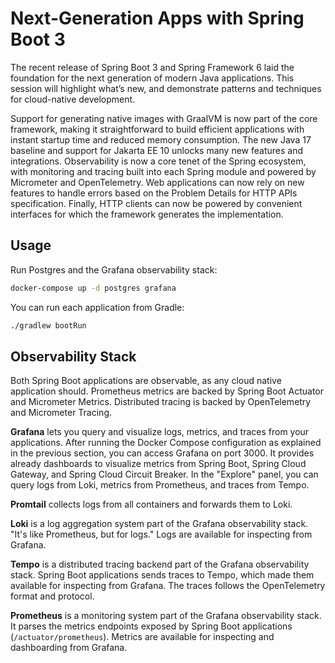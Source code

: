 # Next-Generation Apps with Spring Boot 3

The recent release of Spring Boot 3 and Spring Framework 6 laid the foundation for the next
generation of modern Java applications. This session will highlight what’s new, and demonstrate
patterns and techniques for cloud-native development.

Support for generating native images with GraalVM is now part of the core framework, making it
straightforward to build efficient applications with instant startup time and reduced memory consumption.
The new Java 17 baseline and support for Jakarta EE 10 unlocks many new features and integrations.
Observability is now a core tenet of the Spring ecosystem, with monitoring and tracing built into each
Spring module and powered by Micrometer and OpenTelemetry. Web applications can now rely on new features
to handle errors based on the Problem Details for HTTP APIs specification. Finally, HTTP clients can now
be powered by convenient interfaces for which the framework generates the implementation.

## Usage

Run Postgres and the Grafana observability stack:

```bash
docker-compose up -d postgres grafana
```

You can run each application from Gradle:

```bash
./gradlew bootRun
```

## Observability Stack

Both Spring Boot applications are observable, as any cloud native application should. Prometheus metrics are backed by Spring Boot Actuator and Micrometer Metrics. Distributed tracing is backed by OpenTelemetry and Micrometer Tracing.

**Grafana** lets you query and visualize logs, metrics, and traces from your applications. After running the Docker Compose
configuration as explained in the previous section, you can access Grafana on port 3000. It provides already dashboards
to visualize metrics from Spring Boot, Spring Cloud Gateway, and Spring Cloud Circuit Breaker. In the "Explore" panel,
you can query logs from Loki, metrics from Prometheus, and traces from Tempo.

**Promtail** collects logs from all containers and forwards them to Loki.

**Loki** is a log aggregation system part of the Grafana observability stack. "It's like Prometheus, but for logs."
Logs are available for inspecting from Grafana.

**Tempo** is a distributed tracing backend part of the Grafana observability stack. Spring Boot applications sends traces to Tempo,
which made them available for inspecting from Grafana. The traces follows the OpenTelemetry format and protocol.

**Prometheus** is a monitoring system part of the Grafana observability stack. It parses the metrics endpoints exposed by Spring Boot
applications (`/actuator/prometheus`). Metrics are available for inspecting and dashboarding from Grafana.

